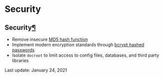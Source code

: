 # Security

## Security[¶](security.md#security) <a id="security"></a>

*  Remove insecure [MD5 hash function](https://core.trac.wordpress.org/ticket/21022)
*  Implement modern encryption standards through [bcrypt hashed passwords](https://github.com/roots/wp-password-bcrypt)
*  Isolate `docroot` to limit access to config files, databases, and third party libraries

 Last update: January 24, 2021

